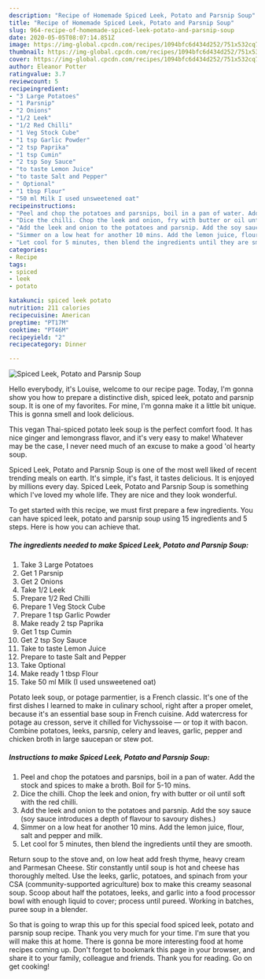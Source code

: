 ```yaml
---
description: "Recipe of Homemade Spiced Leek, Potato and Parsnip Soup"
title: "Recipe of Homemade Spiced Leek, Potato and Parsnip Soup"
slug: 964-recipe-of-homemade-spiced-leek-potato-and-parsnip-soup
date: 2020-05-05T08:07:14.851Z
image: https://img-global.cpcdn.com/recipes/1094bfc6d434d252/751x532cq70/spiced-leek-potato-and-parsnip-soup-recipe-main-photo.jpg
thumbnail: https://img-global.cpcdn.com/recipes/1094bfc6d434d252/751x532cq70/spiced-leek-potato-and-parsnip-soup-recipe-main-photo.jpg
cover: https://img-global.cpcdn.com/recipes/1094bfc6d434d252/751x532cq70/spiced-leek-potato-and-parsnip-soup-recipe-main-photo.jpg
author: Eleanor Potter
ratingvalue: 3.7
reviewcount: 5
recipeingredient:
- "3 Large Potatoes"
- "1 Parsnip"
- "2 Onions"
- "1/2 Leek"
- "1/2 Red Chilli"
- "1 Veg Stock Cube"
- "1 tsp Garlic Powder"
- "2 tsp Paprika"
- "1 tsp Cumin"
- "2 tsp Soy Sauce"
- "to taste Lemon Juice"
- "to taste Salt and Pepper"
- " Optional"
- "1 tbsp Flour"
- "50 ml Milk I used unsweetened oat"
recipeinstructions:
- "Peel and chop the potatoes and parsnips, boil in a pan of water. Add the stock and spices to make a broth. Boil for 5-10 mins."
- "Dice the chilli. Chop the leek and onion, fry with butter or oil until soft with the red chilli."
- "Add the leek and onion to the potatoes and parsnip. Add the soy sauce (soy sauce introduces a depth of flavour to savoury dishes.)"
- "Simmer on a low heat for another 10 mins. Add the lemon juice, flour, salt and pepper and milk."
- "Let cool for 5 minutes, then blend the ingredients until they are smooth."
categories:
- Recipe
tags:
- spiced
- leek
- potato

katakunci: spiced leek potato 
nutrition: 211 calories
recipecuisine: American
preptime: "PT17M"
cooktime: "PT46M"
recipeyield: "2"
recipecategory: Dinner

---
```



![Spiced Leek, Potato and Parsnip Soup](https://img-global.cpcdn.com/recipes/1094bfc6d434d252/751x532cq70/spiced-leek-potato-and-parsnip-soup-recipe-main-photo.jpg)

Hello everybody, it's Louise, welcome to our recipe page. Today, I'm gonna show you how to prepare a distinctive dish, spiced leek, potato and parsnip soup. It is one of my favorites. For mine, I'm gonna make it a little bit unique. This is gonna smell and look delicious.

This vegan Thai-spiced potato leek soup is the perfect comfort food. It has nice ginger and lemongrass flavor, and it&#39;s very easy to make! Whatever may be the case, I never need much of an excuse to make a good &#39;ol hearty soup.

Spiced Leek, Potato and Parsnip Soup is one of the most well liked of recent trending meals on earth. It's simple, it's fast, it tastes delicious. It is enjoyed by millions every day. Spiced Leek, Potato and Parsnip Soup is something which I've loved my whole life. They are nice and they look wonderful.


To get started with this recipe, we must first prepare a few ingredients. You can have spiced leek, potato and parsnip soup using 15 ingredients and 5 steps. Here is how you can achieve that.

<!--inarticleads1-->

##### The ingredients needed to make Spiced Leek, Potato and Parsnip Soup:

1. Take 3 Large Potatoes
1. Get 1 Parsnip
1. Get 2 Onions
1. Take 1/2 Leek
1. Prepare 1/2 Red Chilli
1. Prepare 1 Veg Stock Cube
1. Prepare 1 tsp Garlic Powder
1. Make ready 2 tsp Paprika
1. Get 1 tsp Cumin
1. Get 2 tsp Soy Sauce
1. Take to taste Lemon Juice
1. Prepare to taste Salt and Pepper
1. Take  Optional
1. Make ready 1 tbsp Flour
1. Take 50 ml Milk (I used unsweetened oat)


Potato leek soup, or potage parmentier, is a French classic. It&#39;s one of the first dishes I learned to make in culinary school, right after a proper omelet, because it&#39;s an essential base soup in French cuisine. Add watercress for potage au cresson, serve it chilled for Vichyssoise — or top it with bacon. Combine potatoes, leeks, parsnip, celery and leaves, garlic, pepper and chicken broth in large saucepan or stew pot. 

<!--inarticleads2-->

##### Instructions to make Spiced Leek, Potato and Parsnip Soup:

1. Peel and chop the potatoes and parsnips, boil in a pan of water. Add the stock and spices to make a broth. Boil for 5-10 mins.
1. Dice the chilli. Chop the leek and onion, fry with butter or oil until soft with the red chilli.
1. Add the leek and onion to the potatoes and parsnip. Add the soy sauce (soy sauce introduces a depth of flavour to savoury dishes.)
1. Simmer on a low heat for another 10 mins. Add the lemon juice, flour, salt and pepper and milk.
1. Let cool for 5 minutes, then blend the ingredients until they are smooth.


Return soup to the stove and, on low heat add fresh thyme, heavy cream and Parmesan Cheese. Stir constantly until soup is hot and cheese has thoroughly melted. Use the leeks, garlic, potatoes, and spinach from your CSA (community-supported agriculture) box to make this creamy seasonal soup. Scoop about half the potatoes, leeks, and garlic into a food processor bowl with enough liquid to cover; process until pureed. Working in batches, puree soup in a blender. 

So that is going to wrap this up for this special food spiced leek, potato and parsnip soup recipe. Thank you very much for your time. I'm sure that you will make this at home. There is gonna be more interesting food at home recipes coming up. Don't forget to bookmark this page in your browser, and share it to your family, colleague and friends. Thank you for reading. Go on get cooking!
